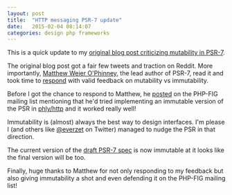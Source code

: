 ```yaml
---
layout: post
title:  "HTTP messaging PSR-7 update"
date:   2015-02-04 08:14:07
categories: design php frameworks
---
```


This is a quick update to my [original blog post criticizing mutability in PSR-7](http://createopen.com/design/php/2014/12/15/psr-7.html).

The original blog post got a fair few tweets and traction on Reddit. More importantly, [Matthew Weier O'Phinney](https://twitter.com/mwop), the lead author of PSR-7, read it and took time to [respond](http://createopen.com/design/php/2014/12/15/psr-7.html#comment-1788691985) with valid feedback on mutability vs immutability.

Before I got the chance to respond to Matthew, he [posted](https://groups.google.com/forum/#!msg/php-fig/9gK8vX8iYZ8/5PZ9rx8UvXYJ) on the PHP-FIG mailing list mentioning that he'd tried implementing an immutable version of the PSR in [phly/http](https://github.com/weierophinney/http/tree/feature/immutability) and it worked really well! 

Immutability is (almost) always the best way to design interfaces. I'm please I (and others like [@everzet](https://twitter.com/everzet) on Twitter) managed to nudge the PSR in that direction.

The current version of the [draft PSR-7 spec](https://github.com/php-fig/fig-standards/blob/master/proposed/http-message.md) is now immutable at it looks like the final version will be too.

Finally, huge thanks to Matthew for not only responding to my feedback but also giving immutability a shot and even defending it on the PHP-FIG mailing list!
